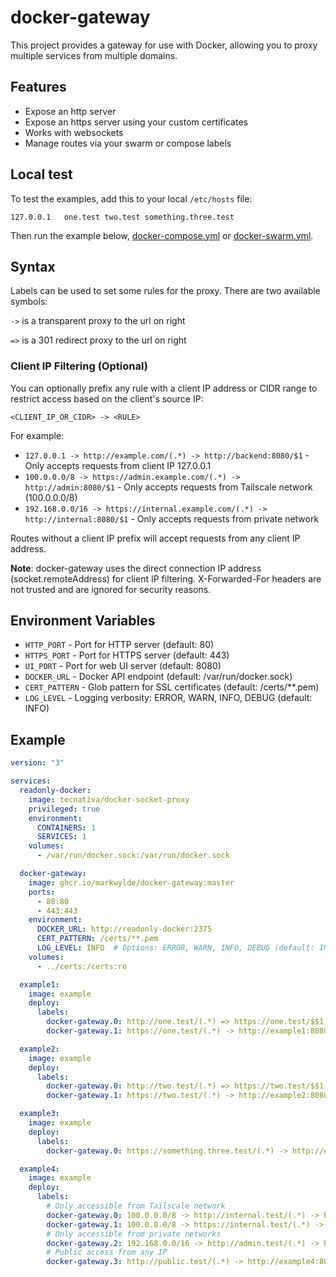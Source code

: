 # docker-gateway
This project provides a gateway for use with Docker, allowing you to proxy multiple services from multiple domains.

## Features
- Expose an http server
- Expose an https server using your custom certificates
- Works with websockets
- Manage routes via your swarm or compose labels

## Local test
To test the examples, add this to your local `/etc/hosts` file:
```text
127.0.0.1	one.test two.test something.three.test
```

Then run the example below, [docker-compose.yml](docker-compose.yml) or [docker-swarm.yml](docker-swarm.yml).

## Syntax
Labels can be used to set some rules for the proxy. There are two available symbols:

`->` is a transparent proxy to the url on right

`=>` is a 301 redirect proxy to the url on right

### Client IP Filtering (Optional)
You can optionally prefix any rule with a client IP address or CIDR range to restrict access based on the client's source IP:

```
<CLIENT_IP_OR_CIDR> -> <RULE>
```

For example:
- `127.0.0.1 -> http://example.com/(.*) -> http://backend:8080/$1` - Only accepts requests from client IP 127.0.0.1
- `100.0.0.0/8 -> https://admin.example.com/(.*) -> http://admin:8080/$1` - Only accepts requests from Tailscale network (100.0.0.0/8)
- `192.168.0.0/16 -> https://internal.example.com/(.*) -> http://internal:8080/$1` - Only accepts requests from private network

Routes without a client IP prefix will accept requests from any client IP address.

**Note**: docker-gateway uses the direct connection IP address (socket.remoteAddress) for client IP filtering. X-Forwarded-For headers are not trusted and are ignored for security reasons.

## Environment Variables

- `HTTP_PORT` - Port for HTTP server (default: 80)
- `HTTPS_PORT` - Port for HTTPS server (default: 443)
- `UI_PORT` - Port for web UI server (default: 8080)
- `DOCKER_URL` - Docker API endpoint (default: /var/run/docker.sock)
- `CERT_PATTERN` - Glob pattern for SSL certificates (default: /certs/**.pem)
- `LOG_LEVEL` - Logging verbosity: ERROR, WARN, INFO, DEBUG (default: INFO)

## Example
```yaml
version: "3"

services:
  readonly-docker:
    image: tecnativa/docker-socket-proxy
    privileged: true
    environment:
      CONTAINERS: 1
      SERVICES: 1
    volumes:
      - /var/run/docker.sock:/var/run/docker.sock

  docker-gateway:
    image: ghcr.io/markwylde/docker-gateway:master
    ports:
      - 80:80
      - 443:443
    environment:
      DOCKER_URL: http://readonly-docker:2375
      CERT_PATTERN: /certs/**.pem
      LOG_LEVEL: INFO  # Options: ERROR, WARN, INFO, DEBUG (default: INFO)
    volumes:
      - ../certs:/certs:ro

  example1:
    image: example
    deploy:
      labels:
        docker-gateway.0: http://one.test/(.*) => https://one.test/$$1
        docker-gateway.1: https://one.test/(.*) -> http://example1:8080/$$1

  example2:
    image: example
    deploy:
      labels:
        docker-gateway.0: http://two.test/(.*) => https://two.test/$$1
        docker-gateway.1: https://two.test/(.*) -> http://example2:8080/$$1

  example3:
    image: example
    deploy:
      labels:
        docker-gateway.0: https://something.three.test/(.*) -> http://example3:8080/$$1

  example4:
    image: example
    deploy:
      labels:
        # Only accessible from Tailscale network
        docker-gateway.0: 100.0.0.0/8 -> http://internal.test/(.*) -> http://example4:8080/$$1
        docker-gateway.1: 100.0.0.0/8 -> https://internal.test/(.*) -> http://example4:8080/$$1
        # Only accessible from private networks
        docker-gateway.2: 192.168.0.0/16 -> http://admin.test/(.*) -> http://example4:8080/admin/$$1
        # Public access from any IP
        docker-gateway.3: http://public.test/(.*) -> http://example4:8080/public/$$1

```
